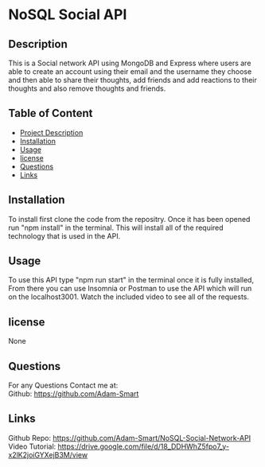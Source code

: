 # NoSQL Social API
  

 ## Description
  This is a Social network API using MongoDB and Express where users are able to create an account using their email and the username they choose and then able to share their thoughts, add friends and add reactions to their thoughts and also remove thoughts and friends. 

  ## Table of Content
  - [Project Description](#Description)
  - [Installation](#Installation)
  - [Usage](#Usage)
  - [license](#license)
  - [Questions](#Questions)
  - [Links](#Links)

  ## Installation
  To install first clone the code from the repositry. Once it has been opened run "npm install" in the terminal. This will install all of the required technology that is used in the API.

  ## Usage
  To use this API type "npm run start" in the terminal once it is fully installed, From there you can use Insomnia or Postman to use the API which will run on the localhost3001. Watch the included video to see all of the requests.

  ## license
   None

  ## Questions
  For any Questions Contact me at: <br />
  Github: https://github.com/Adam-Smart <br />

  ## Links
  Github Repo: https://github.com/Adam-Smart/NoSQL-Social-Network-API
  Video Tutorial: https://drive.google.com/file/d/18_DDHWhZ5fpo7_y-x2lK2joiGYXejB3M/view

